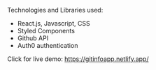 Technologies and Libraries used:
- React.js, Javascript, CSS
- Styled Components
- Github API
- Auth0 authentication

Click for live demo:
https://gitinfoapp.netlify.app/
